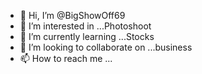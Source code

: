 - 👋 Hi, I’m @BigShowOff69
- 👀 I’m interested in ...Photoshoot 
- 🌱 I’m currently learning ...Stocks 
- 💞️ I’m looking to collaborate on ...business 
- 📫 How to reach me ...

<!---
BigShowOff69/BigShowOff69 is a ✨ special ✨ repository because its `README.md` (this file) appears on your GitHub profile.
You can click the Preview link to take a look at your changes.
--->
